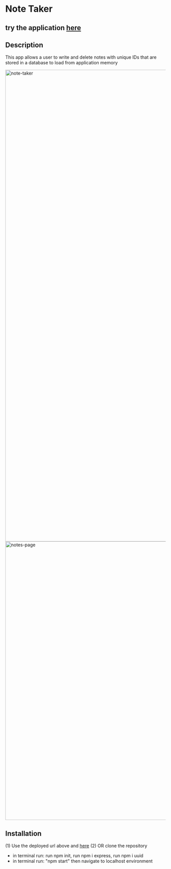 # Note Taker 
## try the application [here](https://note-taker-kj.herokuapp.com/)
## Description
This app allows a user to write and delete notes with unique IDs that are stored in a database to load from application memory

<img width="1478" alt="note-taker" src="https://user-images.githubusercontent.com/91970214/154183208-366e6ac7-0612-4646-88f7-0b1465bea41d.png">
<img width="873" alt="notes-page" src="https://user-images.githubusercontent.com/91970214/154183212-625c4937-62f7-49ba-9736-cd060b4ea804.png">

## Installation 
(1) Use the deployed url above and [here](https://note-taker-kj.herokuapp.com/)
(2) OR clone the repository
  - in terminal run: run npm init, run npm i express, run npm i uuid
  - in terminal run: "npm start" then navigate to localhost environment 
